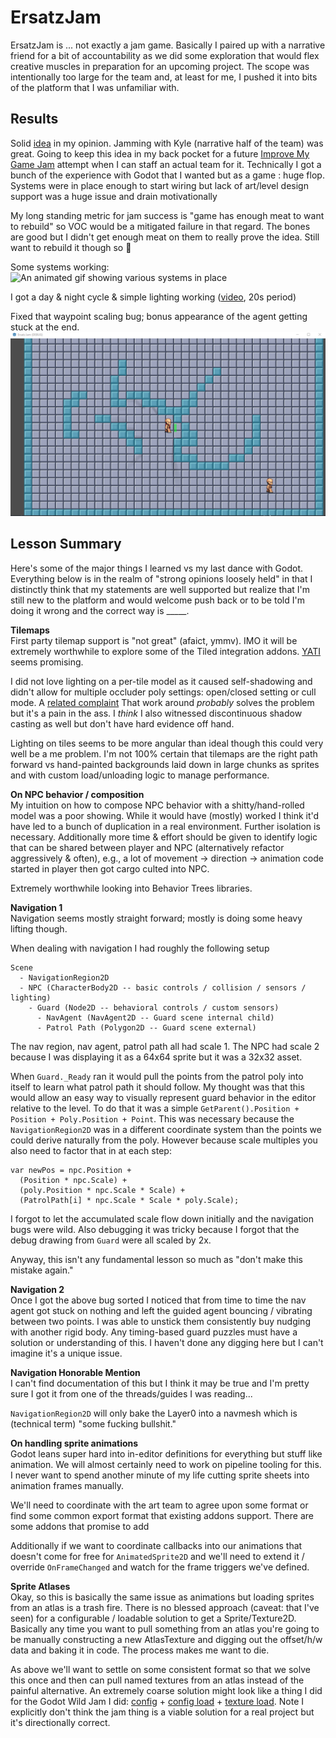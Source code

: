 # ErsatzJam

ErsatzJam is ... not exactly a jam game. Basically I paired up with a narrative friend for a bit of accountability as we did some exploration that would flex creative muscles in preparation for an upcoming project. The scope was intentionally too large for the team and, at least for me, I pushed it into bits of the platform that I was unfamiliar with.

## Results

Solid [idea](./readme/pitch.md) in my opinion. Jamming with Kyle (narrative half of the team) was great. Going to keep this idea in my back pocket for a future [Improve My Game Jam](https://itch.io/jam/imgj33) attempt when I can staff an actual team for it. Technically I got a bunch of the experience with Godot that I wanted but as a game : huge flop. Systems were in place enough to start wiring but lack of art/level design support was a huge issue and drain motivationally

My long standing metric for jam success is "game has enough meat to want to rebuild" so VOC would be a mitigated failure in that regard. The bones are good but I didn't get enough meat on them to really prove the idea. Still want to rebuild it though so :shrug:

Some systems working:
![An animated gif showing various systems in place](./readme/systems-sm.gif)

I got a day & night cycle & simple lighting working ([video](./readme/dn_cycle.mp4), 20s period)

Fixed that waypoint scaling bug; bonus appearance of the agent getting stuck at the end.
![An animated gif showing that pathfinding works](./readme/path-finding3.gif)

## Lesson Summary

Here's some of the major things I learned vs my last dance with Godot. Everything below is in the realm of "strong opinions loosely held" in that I distinctly think that my statements are well supported but realize that I'm still new to the platform and would welcome push back or to be told I'm doing it wrong and the correct way is \_\_\_\_\_.

**Tilemaps**  
First party tilemap support is "not great" (afaict, ymmv). IMO it will be extremely worthwhile to explore some of the Tiled integration addons. [YATI](https://godotengine.org/asset-library/asset/1772) seems promising.

I did not love lighting on a per-tile model as it caused self-shadowing and didn't allow for multiple occluder poly settings: open/closed setting or cull mode. A [related complaint](https://forum.godotengine.org/t/disabling-self-shading-on-tilemaps-in-godot-4/36987/4) That work around _probably_ solves the problem but it's a pain in the ass. I _think_ I also witnessed discontinuous shadow casting as well but don't have hard evidence off hand.

Lighting on tiles seems to be more angular than ideal though this could very well be a me problem. I'm not 100% certain that tilemaps are the right path forward vs hand-painted backgrounds laid down in large chunks as sprites and with custom load/unloading logic to manage performance.

**On NPC behavior / composition**  
My intuition on how to compose NPC behavior with a shitty/hand-rolled model was a poor showing. While it would have (mostly) worked I think it'd have led to a bunch of duplication in a real environment. Further isolation is necessary. Additionally more time & effort should be given to identify logic that can be shared between player and NPC (alternatively refactor aggressively & often), e.g., a lot of movement -> direction -> animation code started in player then got cargo culted into NPC.

Extremely worthwhile looking into Behavior Trees libraries.

**Navigation 1**  
Navigation seems mostly straight forward; mostly is doing some heavy lifting though.

When dealing with navigation I had roughly the following setup

```
Scene
  - NavigationRegion2D
  - NPC (CharacterBody2D -- basic controls / collision / sensors / lighting)
    - Guard (Node2D -- behavioral controls / custom sensors)
      - NavAgent (NavAgent2D -- Guard scene internal child)
      - Patrol Path (Polygon2D -- Guard scene external)
```

The nav region, nav agent, patrol path all had scale 1. The NPC had scale 2 because I was displaying it as a 64x64 sprite but it was a 32x32 asset.

When `Guard._Ready` ran it would pull the points from the patrol poly into itself to learn what patrol path it should follow. My thought was that this would allow an easy way to visually represent guard behavior in the editor relative to the level. To do that it was a simple `GetParent().Position + Position + Poly.Position + Point`. This was necessary because the `NavigationRegion2D` was in a different coordinate system than the points we could derive naturally from the poly. However because scale multiples you also need to factor that in at each step:

```
var newPos = npc.Position +
  (Position * npc.Scale) +
  (poly.Position * npc.Scale * Scale) +
  (PatrolPath[i] * npc.Scale * Scale * poly.Scale);
```

I forgot to let the accumulated scale flow down initially and the navigation bugs were wild. Also debugging it was tricky because I forgot that the debug drawing from `Guard` were all scaled by 2x.

Anyway, this isn't any fundamental lesson so much as "don't make this mistake again."

**Navigation 2**  
Once I got the above bug sorted I noticed that from time to time the nav agent got stuck on nothing and left the guided agent bouncing / vibrating between two points. I was able to unstick them consistently buy nudging with another rigid body. Any timing-based guard puzzles must have a solution or understanding of this. I haven't done any digging here but I can't imagine it's a unique issue.

**Navigation Honorable Mention**  
I can't find documentation of this but I think it may be true and I'm pretty sure I got it from one of the threads/guides I was reading...

`NavigationRegion2D` will only bake the Layer0 into a navmesh which is (technical term) "some fucking bullshit."

**On handling sprite animations**  
Godot leans super hard into in-editor definitions for everything but stuff like animation. We will almost certainly need to work on pipeline tooling for this. I never want to spend another minute of my life cutting sprite sheets into animation frames manually.

We'll need to coordinate with the art team to agree upon some format or find some common export format that existing addons support. There are some addons that promise to add

Additionally if we want to coordinate callbacks into our animations that doesn't come for free for `AnimatedSprite2D` and we'll need to extend it / override `OnFrameChanged` and watch for the frame triggers we've defined.

**Sprite Atlases**  
Okay, so this is basically the same issue as animations but loading sprites from an atlas is a trash fire. There is no blessed approach (caveat: that I've seen) for a configurable / loadable solution to get a Sprite/Texture2D. Basically any time you want to pull something from an atlas you're going to be manually constructing a new AtlasTexture and digging out the offset/h/w data and baking it in code. The process makes me want to die.

As above we'll want to settle on some consistent format so that we solve this once and then can pull named textures from an atlas instead of the painful alternative. An extremely coarse solution might look like a thing I did for the Godot Wild Jam I did: [config](https://github.com/nv-fp/Helter-Smelter/blob/main/config/atlas.cfg) + [config load](https://github.com/nv-fp/Helter-Smelter/blob/main/scripts/WantBubbleFactory.gd#L24) + [texture load](https://github.com/nv-fp/Helter-Smelter/blob/main/scripts/WantBubbleFactory.gd#L102). Note I explicitly don't think the jam thing is a viable solution for a real project but it's directionally correct.
